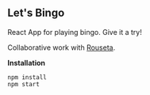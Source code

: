 ## Let's Bingo

React App for playing bingo. Give it a try!

Collaborative work with [Rouseta](https://github.com/Rouseta).

**Installation**

```
npm install
npm start
```
